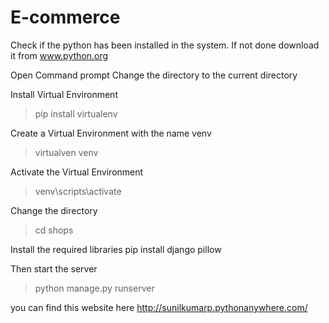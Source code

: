 # E-commerce

Check if the python has been installed in the system.
If not done download it from www.python.org

Open Command prompt
Change the directory to the current directory

Install Virtual Environment
>pip install virtualenv

Create a Virtual Environment with the name venv
>virtualven venv

Activate the Virtual Environment
>venv\scripts\activate

Change the directory
>cd shops

Install the required libraries
pip install django pillow

Then start the server
>python manage.py runserver

you can find this website here
http://sunilkumarp.pythonanywhere.com/
